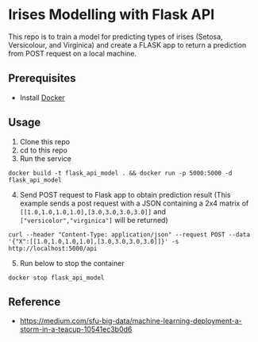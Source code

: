 # Irises Modelling with Flask API
This repo is to train a model for predicting types of irises (Setosa, Versicolour, and Virginica) and create a FLASK app to return a prediction from POST request on a local machine.

## Prerequisites

- Install [Docker](https://www.docker.com/)


## Usage

1. Clone this repo
2. cd to this repo
3. Run the service
```
docker build -t flask_api_model . && docker run -p 5000:5000 -d flask_api_model
```
4. Send POST request to Flask app to obtain prediction result (This example sends a post request with a JSON containing a 2x4 matrix of `[[1.0,1.0,1.0,1.0],[3.0,3.0,3.0,3.0]]` and `["versicolor","virginica"]` will be returned)
```
curl --header "Content-Type: application/json" --request POST --data '{"X":[[1.0,1.0,1.0,1.0],[3.0,3.0,3.0,3.0]]}' -s http://localhost:5000/api
```
5. Run below to stop the container
```
docker stop flask_api_model
```

## Reference
- https://medium.com/sfu-big-data/machine-learning-deployment-a-storm-in-a-teacup-10541ec3b0d6